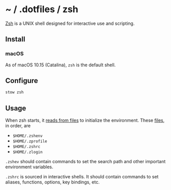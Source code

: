 # ~ / .dotfiles / zsh

[Zsh](https://www.zsh.org/) is a UNIX shell designed for interactive use and
scripting.

## Install

### macOS

As of macOS 10.15 (Catalina), `zsh` is the default shell.

## Configure

```sh
stow zsh
```

## Usage

When zsh starts, it [reads from files](https://zsh.sourceforge.io/Intro/intro_3.html) to initialize the environment.  These [files](https://unix.stackexchange.com/questions/71253/what-should-shouldnt-go-in-zshenv-zshrc-zlogin-zprofile-zlogout/71258#71258), in order, are

- `$HOME/.zshenv`
- `$HOME/.zprofile`
- `$HOME/.zshrc`
- `$HOME/.zlogin`

`.zshev` should contain commands to set the search path and other important
environment variables.

`.zshrc` is sourced in interactive shells.  It should contain commands to set
aliases, functions, options, key bindings, etc.




